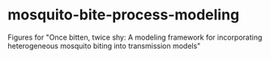 # mosquito-bite-process-modeling
Figures for "Once bitten, twice shy: A modeling framework for incorporating heterogeneous mosquito biting into transmission models"